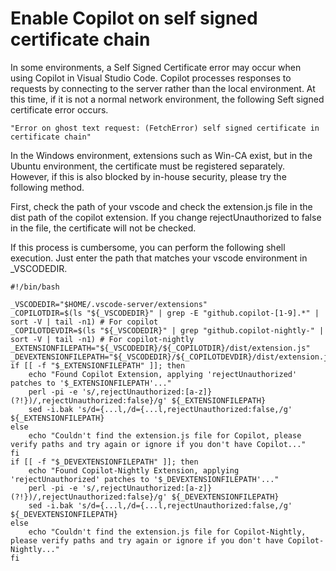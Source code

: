 # Enable Copilot on self signed certificate chain

In some environments, a Self Signed Certificate error may occur when using Copilot in Visual Studio Code. Copilot processes responses to requests by connecting to the server rather than the local environment. At this time, if it is not a normal network environment, the following Seft signed certificate error occurs.

```
"Error on ghost text request: (FetchError) self signed certificate in certificate chain"
```

In the Windows environment, extensions such as Win-CA exist, but in the Ubuntu environment, the certificate must be registered separately. However, if this is also blocked by in-house security, please try the following method.

First, check the path of your vscode and check the extension.js file in the dist path of the copilot extension.
If you change rejectUnauthorized to false in the file, the certificate will not be checked.

If this process is cumbersome, you can perform the following shell execution. 
Just enter the path that matches your vscode environment in _VSCODEDIR.

```
#!/bin/bash

_VSCODEDIR="$HOME/.vscode-server/extensions"
_COPILOTDIR=$(ls "${_VSCODEDIR}" | grep -E "github.copilot-[1-9].*" | sort -V | tail -n1) # For copilot
_COPILOTDEVDIR=$(ls "${_VSCODEDIR}" | grep "github.copilot-nightly-" | sort -V | tail -n1) # For copilot-nightly
_EXTENSIONFILEPATH="${_VSCODEDIR}/${_COPILOTDIR}/dist/extension.js"
_DEVEXTENSIONFILEPATH="${_VSCODEDIR}/${_COPILOTDEVDIR}/dist/extension.js"
if [[ -f "$_EXTENSIONFILEPATH" ]]; then
    echo "Found Copilot Extension, applying 'rejectUnauthorized' patches to '$_EXTENSIONFILEPATH'..."
    perl -pi -e 's/,rejectUnauthorized:[a-z]}(?!})/,rejectUnauthorized:false}/g' ${_EXTENSIONFILEPATH}
    sed -i.bak 's/d={...l,/d={...l,rejectUnauthorized:false,/g' ${_EXTENSIONFILEPATH}
else
    echo "Couldn't find the extension.js file for Copilot, please verify paths and try again or ignore if you don't have Copilot..."
fi
if [[ -f "$_DEVEXTENSIONFILEPATH" ]]; then
    echo "Found Copilot-Nightly Extension, applying 'rejectUnauthorized' patches to '$_DEVEXTENSIONFILEPATH'..."
    perl -pi -e 's/,rejectUnauthorized:[a-z]}(?!})/,rejectUnauthorized:false}/g' ${_DEVEXTENSIONFILEPATH}
    sed -i.bak 's/d={...l,/d={...l,rejectUnauthorized:false,/g' ${_DEVEXTENSIONFILEPATH}
else
    echo "Couldn't find the extension.js file for Copilot-Nightly, please verify paths and try again or ignore if you don't have Copilot-Nightly..."
fi
```
